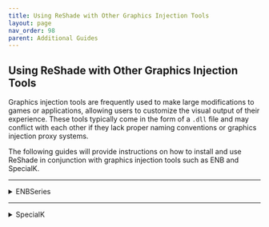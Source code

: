 ```yaml
---
title: Using ReShade with Other Graphics Injection Tools
layout: page
nav_order: 98
parent: Additional Guides
---
```


## **Using ReShade with Other Graphics Injection Tools**

Graphics injection tools are frequently used to make large modifications to games or applications, allowing users to customize the visual output of their experience. These tools typically come in the form of a `.dll` file and may conflict with each other if they lack proper naming conventions or graphics injection proxy systems.

The following guides will provide instructions on how to install and use ReShade in conjunction with graphics injection tools such as ENB and SpecialK.

---

<details markdown="block" class="details-tree">
<summary>ENBSeries</summary>

ENBSeries is a project developed by Boris Vorontsov that allows users to massively overhaul the visuals of games it is built for. It is a powerful graphics modification tool that can greatly enhance the visual quality of it's games. One of the key features of ENBSeries is its flexibility and customization options. Users can tweak various parameters and settings to achieve their desired visual style. This level of customization allows for a highly personalized gaming experience, tailored to individual preferences.

---

## Installing ENB alongside ReShade:

When multiple mods are combined in a single game, various issues can arise, such as conflicting file names or simultaneous access to internal game resources, that can result in glitches or crashes.

ENBSeries is commonly used in conjunction with ReShade to provide additional customization options for game visuals.

Unlike ReShade, ENBSeries is not a generic tool. Each game requires its own specific version of ENBSeries for compatibility. However, it offers access to a wider range of internal game resources that are tailored to that specific game, such as time of day, information about textures ingame, skin detection, and more.

---

<details markdown="block" class="details-tree">
<summary>Loading ReShade and ENB via ENBProxy</summary>

1. Download [ENBSeries](http://enbdev.com/download.html) for the game you want to use. It's recommended to look for websites that already provide ENB presets, as the default download only includes a few example shaders.

2. Extract the contents of the downloaded zip/rar file into the root folder of your game. If you're unsure about the location of the root folder, refer to [our guide on finding your game's executable](https://guides.martysmods.com/docs/additional-guides/finding-your-game-executable-and-directory/) for assistance.

3. Rename the ReShade `.dll` file to `reshade.dll`.

4. Open the `enbseries.ini` file and edit the following lines:
```
EnableProxyLibrary=true
InitProxyFunctions=false
ProxyLibrary=reshade.dll
```
5.  Save the edits you made.

{: .warning }
Make sure to follow the capitalization as shown in the guide, otherwise you will have problems loading ENB or ReShade.


</details>

---

<details markdown="block" class="details-tree">
<summary>Loading ReShade and ENB via Ultimate ASI Loader</summary>

For older DirectX 9 games we might need some other mods to make everything work together, one of those is [Ultimate ASI Loader](https://github.com/ThirteenAG/Ultimate-ASI-Loader).

1. Download the latest [ASI Loader](https://github.com/ThirteenAG/Ultimate-ASI-Loader/releases/) release.

2. Extract the contents of the downloaded zip/rar file into the root folder of your game. If you're unsure about the location of the root folder, refer to [this guide](https://guides.martysmods.com/docs/additional-guides/finding-your-game-executable-and-directory/) for assistance.

3. If there are conflicting file names for the ASI Loader file, you can use one of the examples listed below.

![ASI File names](../images/using-reshade-with-other-grapahics-injection-tools/ASI_filenames.png)

4. create a new folder called `plugins` in the root folder of the game.

5. Move the ReShade files to the plugins folder, these being:
```
reshade-shaders
ReShade.ini
ReshadePreset.ini
d3d9.dll
```
6. After moving the ReShade files to the plugins folder, change the extension on the ReShade file from `d3d9.dll` to `d3d9.asi`

7. Download and extract the ENBSeries files into the root folder of the game.

{: .important  }

The ReShade installation is now being loaded from the plugins folder, every new shader and texture added should go into ``GAME_FOLDER/plugins/reshade-shaders/`` and ReShade Addons should go into ``GAME_FOLDER/plugins/``

</details>

</details>

---

<details markdown="block" class="details-tree">
<summary>SpecialK</summary>

SpecialK is a project developed by Kaldaien that aims to improve game performance and provide additional features for PC games, such as fine tunning HDR settings and providing support for custom textures. It is a powerful tool that can help optimize games and enhance the overall gaming experience. 

---

## Installing ReShade alongside SpecialK

As with any combination of mods, installing SpecialK with ReShade may cause issues with games ranging from graphical glitches to stutters, bad performance and crashes.

---

<details markdown="block" class="details-tree">
<summary>Loading ReShade and SpecialK</summary>

1. Download and install [Special K Injection Frontend (SKIF)](https://www.special-k.info/).

2. The installer will create a shortcut on your desktop. Upon the first launch, it will automatically detect and list all the games installed on your PC.

3. Install ReShade following the usual installation process.

4. Double-click on the game in the SpecialK launcher, and it will launch with both SpecialK and ReShade.

5. To open the SpecialK GUI, press `Ctrl + Shift + Backspace`.

![SpecialK Shortcut](../images/using-reshade-with-other-grapahics-injection-tools/crtl_shift_backspace.png)

For more information check out he official SpecialK [wiki](https://wiki.special-k.info/en/SpecialK/ReShade) page for ReShade

{: .warning}

Do not use SpecialK in multiplayer games.

</details>

</details>

